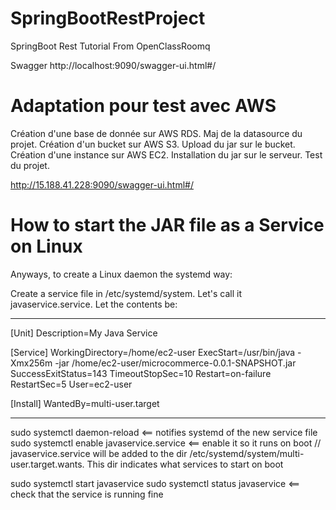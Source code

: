 # SpringBootRestProject
SpringBoot Rest Tutorial From OpenClassRoomq

Swagger
http://localhost:9090/swagger-ui.html#/

# Adaptation pour test avec AWS

Création d'une base de donnée sur AWS RDS.
Maj de la datasource du projet.
Création d'un bucket sur AWS S3. Upload du jar sur le bucket.
Création d'une instance sur AWS EC2. Installation du jar sur le serveur.
Test du projet. 

http://15.188.41.228:9090/swagger-ui.html#/

# How to start the JAR file as a Service on Linux

Anyways, to create a Linux daemon the systemd way:

Create a service file in /etc/systemd/system. Let's call it javaservice.service. Let the contents be:

------ 

[Unit]
Description=My Java Service

[Service]
WorkingDirectory=/home/ec2-user
ExecStart=/usr/bin/java -Xmx256m -jar /home/ec2-user/microcommerce-0.0.1-SNAPSHOT.jar
SuccessExitStatus=143
TimeoutStopSec=10
Restart=on-failure
RestartSec=5
User=ec2-user

[Install]
WantedBy=multi-user.target

------

sudo systemctl daemon-reload	<== notifies systemd of the new service file
sudo systemctl enable javaservice.service		<== enable it so it runs on boot
// javaservice.service will be added to the dir /etc/systemd/system/multi-user.target.wants. This dir indicates what services to start on boot

sudo systemctl start javaservice
sudo systemctl status javaservice   <== check that the service is running fine

